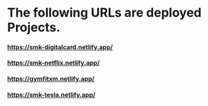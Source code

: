 # The following URLs are deployed Projects.
  
#### https://smk-digitalcard.netlify.app/
#### https://smk-netflix.netlify.app/
#### https://gymfitxm.netlify.app/
#### https://smk-tesla.netlify.app/
